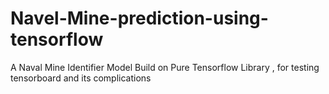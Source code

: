 # Navel-Mine-prediction-using-tensorflow

A Naval Mine Identifier Model Build on Pure Tensorflow Library , for testing tensorboard and its complications
